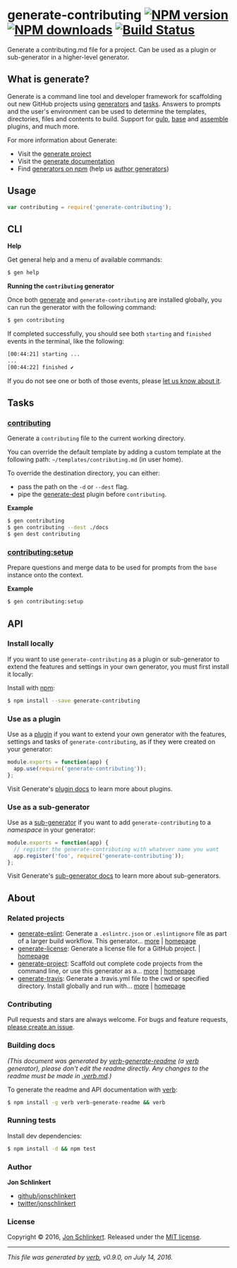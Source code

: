 # generate-contributing [![NPM version](https://img.shields.io/npm/v/generate-contributing.svg?style=flat)](https://www.npmjs.com/package/generate-contributing) [![NPM downloads](https://img.shields.io/npm/dm/generate-contributing.svg?style=flat)](https://npmjs.org/package/generate-contributing) [![Build Status](https://img.shields.io/travis/generate/generate-contributing.svg?style=flat)](https://travis-ci.org/generate/generate-contributing)

Generate a contributing.md file for a project. Can be used as a plugin or sub-generator in a higher-level generator.

## What is generate?

Generate is a command line tool and developer framework for scaffolding out new GitHub projects using [generators](https://github.com/generate/generate/blob/master/docs/generators.md) and [tasks](https://github.com/generate/generate/blob/master/docs/tasks.md). Answers to prompts and the user's environment can be used to determine the templates, directories, files and contents to build. Support for [gulp](http://gulpjs.com), [base](https://github.com/node-base/base) and [assemble](https://github.com/assemble/assemble) plugins, and much more.

For more information about Generate:

* Visit the [generate project](https://github.com/generate/generate)
* Visit the [generate documentation](https://github.com/generate/generate/blob/master/docs/)
* Find [generators on npm](https://www.npmjs.com/browse/keyword/generate-generator) (help us [author generators](https://github.com/generate/generate/blob/master/docs/micro-generators.md))

## Usage

```js
var contributing = require('generate-contributing');
```

## CLI

**Help**

Get general help and a menu of available commands:

```sh
$ gen help
```

**Running the `contributing` generator**

Once both [generate](https://github.com/generate/generate) and `generate-contributing` are installed globally, you can run the generator with the following command:

```sh
$ gen contributing
```

If completed successfully, you should see both `starting` and `finished` events in the terminal, like the following:

```sh
[00:44:21] starting ...
...
[00:44:22] finished ✔
```

If you do not see one or both of those events, please [let us know about it](../../issues).

## Tasks

### [contributing](generator.js#L41)

Generate a `contributing` file to the current working directory.

You can override the default template by adding a custom template
at the following path: `~/templates/contributing.md` (in user home).

To override the destination directory, you can either:
* pass the path on the `-d` or `--dest` flag.
* pipe the [generate-dest](https://github.com/generate/generate-dest) plugin before `contributing`.

**Example**

```sh
$ gen contributing
$ gen contributing --dest ./docs
$ gen dest contributing
```

### [contributing:setup](generator.js#L62)

Prepare questions and merge data to be used for prompts from the `base` instance onto the context.

**Example**

```sh
$ gen contributing:setup
```

## API

### Install locally

If you want to use `generate-contributing` as a plugin or sub-generator to extend the features and settings in your own generator, you must first install it locally:

Install with [npm](https://www.npmjs.com/):

```sh
$ npm install --save generate-contributing
```

### Use as a plugin

Use as a [plugin](https://github.com/generate/generate/blob/master/docs/plugins.md) if you want to extend your own generator with the features, settings and tasks of `generate-contributing`, as if they were created on your generator:

```js
module.exports = function(app) {
  app.use(require('generate-contributing'));
};
```

Visit Generate's [plugin docs](https://github.com/generate/generate/blob/master/docs/plugins.md) to learn more about plugins.

### Use as a sub-generator

Use as a [sub-generator](https://github.com/generate/generate/blob/master/docs/generators.md) if you want to add `generate-contributing` to a  _namespace_ in your generator:

```js
module.exports = function(app) {
  // register the generate-contributing with whatever name you want
  app.register('foo', require('generate-contributing'));
};
```

Visit Generate's [sub-generator docs](https://github.com/generate/generate/blob/master/docs/sub-generators.md) to learn more about sub-generators.

## About

### Related projects

* [generate-eslint](https://www.npmjs.com/package/generate-eslint): Generate a `.eslintrc.json` or `.eslintignore` file as part of a larger build workflow. This generator… [more](https://github.com/generate/generate-eslint) | [homepage](https://github.com/generate/generate-eslint "Generate a `.eslintrc.json` or `.eslintignore` file as part of a larger build workflow. This generator can be used as a sub-generator or plugin inside other generators.")
* [generate-license](https://www.npmjs.com/package/generate-license): Generate a license file for a GitHub project. | [homepage](https://github.com/generate/generate-license "Generate a license file for a GitHub project.")
* [generate-project](https://www.npmjs.com/package/generate-project): Scaffold out complete code projects from the command line, or use this generator as a… [more](https://github.com/generate/generate-project) | [homepage](https://github.com/generate/generate-project "Scaffold out complete code projects from the command line, or use this generator as a plugin in other generators to provide baseline functionality.")
* [generate-travis](https://www.npmjs.com/package/generate-travis): Generate a .travis.yml file to the cwd or specified directory. Install globally and run with… [more](https://github.com/generate/generate-travis) | [homepage](https://github.com/generate/generate-travis "Generate a .travis.yml file to the cwd or specified directory. Install globally and run with generate's CLI, or use as a component in your own generator.")

### Contributing

Pull requests and stars are always welcome. For bugs and feature requests, [please create an issue](../../issues/new).

### Building docs

_(This document was generated by [verb-generate-readme](https://github.com/verbose/verb-generate-readme) (a [verb](https://github.com/verbose/verb) generator), please don't edit the readme directly. Any changes to the readme must be made in [.verb.md](.verb.md).)_

To generate the readme and API documentation with [verb](https://github.com/verbose/verb):

```sh
$ npm install -g verb verb-generate-readme && verb
```

### Running tests

Install dev dependencies:

```sh
$ npm install -d && npm test
```

### Author

**Jon Schlinkert**

* [github/jonschlinkert](https://github.com/jonschlinkert)
* [twitter/jonschlinkert](http://twitter.com/jonschlinkert)

### License

Copyright © 2016, [Jon Schlinkert](https://github.com/jonschlinkert).
Released under the [MIT license](https://github.com/generate/generate-contributing/blob/master/LICENSE).

***

_This file was generated by [verb](https://github.com/verbose/verb), v0.9.0, on July 14, 2016._